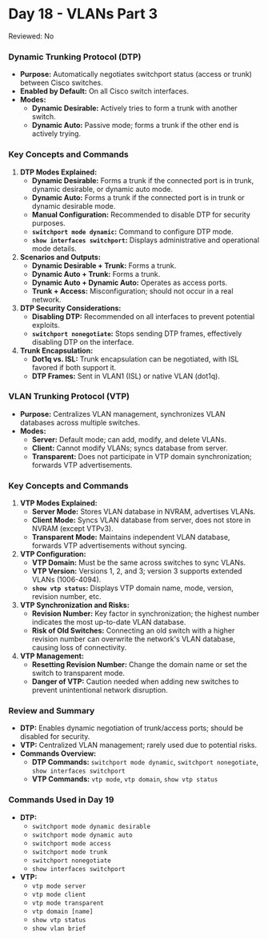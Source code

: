 # Day 18 - VLANs Part 3

Reviewed: No

### **Dynamic Trunking Protocol (DTP)**

- **Purpose:** Automatically negotiates switchport status (access or trunk) between Cisco switches.
- **Enabled by Default:** On all Cisco switch interfaces.
- **Modes:**
    - **Dynamic Desirable:** Actively tries to form a trunk with another switch.
    - **Dynamic Auto:** Passive mode; forms a trunk if the other end is actively trying.

### **Key Concepts and Commands**

1. **DTP Modes Explained:**
    - **Dynamic Desirable:** Forms a trunk if the connected port is in trunk, dynamic desirable, or dynamic auto mode.
    - **Dynamic Auto:** Forms a trunk if the connected port is in trunk or dynamic desirable mode.
    - **Manual Configuration:** Recommended to disable DTP for security purposes.
    - **`switchport mode dynamic`:** Command to configure DTP mode.
    - **`show interfaces switchport`:** Displays administrative and operational mode details.
2. **Scenarios and Outputs:**
    - **Dynamic Desirable + Trunk:** Forms a trunk.
    - **Dynamic Auto + Trunk:** Forms a trunk.
    - **Dynamic Auto + Dynamic Auto:** Operates as access ports.
    - **Trunk + Access:** Misconfiguration; should not occur in a real network.
3. **DTP Security Considerations:**
    - **Disabling DTP:** Recommended on all interfaces to prevent potential exploits.
    - **`switchport nonegotiate`:** Stops sending DTP frames, effectively disabling DTP on the interface.
4. **Trunk Encapsulation:**
    - **Dot1q vs. ISL:** Trunk encapsulation can be negotiated, with ISL favored if both support it.
    - **DTP Frames:** Sent in VLAN1 (ISL) or native VLAN (dot1q).

### **VLAN Trunking Protocol (VTP)**

- **Purpose:** Centralizes VLAN management, synchronizes VLAN databases across multiple switches.
- **Modes:**
    - **Server:** Default mode; can add, modify, and delete VLANs.
    - **Client:** Cannot modify VLANs; syncs database from server.
    - **Transparent:** Does not participate in VTP domain synchronization; forwards VTP advertisements.

### **Key Concepts and Commands**

1. **VTP Modes Explained:**
    - **Server Mode:** Stores VLAN database in NVRAM, advertises VLANs.
    - **Client Mode:** Syncs VLAN database from server, does not store in NVRAM (except VTPv3).
    - **Transparent Mode:** Maintains independent VLAN database, forwards VTP advertisements without syncing.
2. **VTP Configuration:**
    - **VTP Domain:** Must be the same across switches to sync VLANs.
    - **VTP Version:** Versions 1, 2, and 3; version 3 supports extended VLANs (1006-4094).
    - **`show vtp status`:** Displays VTP domain name, mode, version, revision number, etc.
3. **VTP Synchronization and Risks:**
    - **Revision Number:** Key factor in synchronization; the highest number indicates the most up-to-date VLAN database.
    - **Risk of Old Switches:** Connecting an old switch with a higher revision number can overwrite the network's VLAN database, causing loss of connectivity.
4. **VTP Management:**
    - **Resetting Revision Number:** Change the domain name or set the switch to transparent mode.
    - **Danger of VTP:** Caution needed when adding new switches to prevent unintentional network disruption.

### **Review and Summary**

- **DTP:** Enables dynamic negotiation of trunk/access ports; should be disabled for security.
- **VTP:** Centralized VLAN management; rarely used due to potential risks.
- **Commands Overview:**
    - **DTP Commands:** `switchport mode dynamic`, `switchport nonegotiate`, `show interfaces switchport`
    - **VTP Commands:** `vtp mode`, `vtp domain`, `show vtp status`

### **Commands Used in Day 19**

- **DTP:**
    - `switchport mode dynamic desirable`
    - `switchport mode dynamic auto`
    - `switchport mode access`
    - `switchport mode trunk`
    - `switchport nonegotiate`
    - `show interfaces switchport`
- **VTP:**
    - `vtp mode server`
    - `vtp mode client`
    - `vtp mode transparent`
    - `vtp domain [name]`
    - `show vtp status`
    - `show vlan brief`